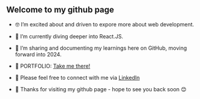 <h2>Welcome to my github page</h2>

- 🤓 I’m excited about and driven to expore more about web development.
- 🌱 I’m currently diving deeper into React.JS.
  
- 📝 I’m sharing and documenting my learnings here on GitHub, moving forward into 2024.
- 🚨 PORTFOLIO: <a href="https://james-alderman-developer-portfolio.netlify.app/">Take me there!</a>
  
- 📲 Please feel free to connect with me via <a href="https://www.linkedin.com/in/jamespalderman/">LinkedIn</a>
- 👋 Thanks for visiting my github page - hope to see you back soon 😊

